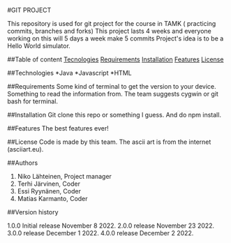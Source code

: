 #GIT PROJECT

This repository is used for git project for the course in TAMK ( practicing commits, branches and forks)
This project lasts 4 weeks and everyone working on this will 5 days a week make 5 commits
Project's idea is to be a Hello World simulator.


##Table of content
[Tecnologies](#tecnologies)
[Requirements](#requirements)
[Installation](#installation)
[Features](#features)
[License](#license)

##Technologies
*Java
*Javascript
*HTML

##Requirements
Some kind of terminal to get the version to your device.
Something to read the information from.
The team suggests cygwin or git bash for terminal.

##Installation
Git clone this repo or something I guess. And do npm install.

##Features
The best features ever!

##License
Code is made by this team. The ascii art is from the internet (asciiart.eu).

##Authors

1. Niko Lähteinen, Project manager
2. Terhi Järvinen, Coder
3. Essi Ryynänen, Coder
4. Matias Karmanto, Coder

         
  


##Version history

1.0.0 Initial release November 8 2022.
2.0.0 release November 23 2022.
3.0.0 release December 1 2022.
4.0.0 release December 2 2022. 
 
